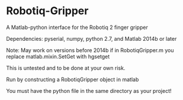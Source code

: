 # Robotiq-Gripper
A Matlab-python interface for the Robotiq 2 finger gripper

Dependencies: pyserial, numpy, python 2.7, and Matlab 2014b or later

Note: May work on versions before 2014b if in RobotiqGripper.m you replace matlab.mixin.SetGet with hgsetget

This is untested and to be done at your own risk.

Run by constructing a RobotiqGripper object in matlab

You must have the python file in the same directory as your project!
